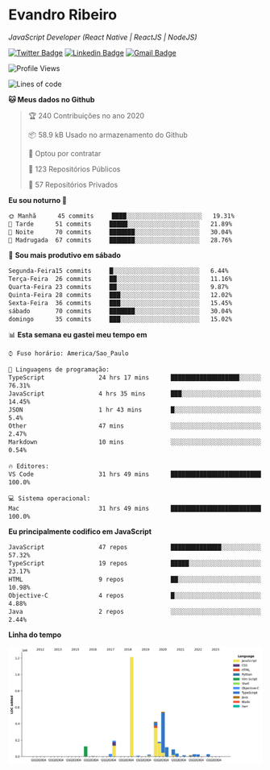 # Evandro **Ribeiro**

*JavaScript Developer (React Native | ReactJS | NodeJS)*

[![Twitter Badge](https://img.shields.io/badge/-@ribeiroevandro-201B2D?style=flat-square&labelColor=201B2D&logo=twitter&logoColor=white&link=https://twitter.com/ribeiroevandro)](https://twitter.com/ribeiroevandro) 
[![Linkedin Badge](https://img.shields.io/badge/-Evandro%20Ribeiro-201B2D?style=flat-square&logo=Linkedin&logoColor=white&link=https://www.linkedin.com/in/ribeiroevandro)](https://www.linkedin.com/in/ribeiroevandro) 
[![Gmail Badge](https://img.shields.io/badge/-oi@ribeiroevandro.com.br-201B2D?style=flat-square&logo=Gmail&logoColor=white&link=mailto:oi@ribeiroevandro.com.br)](mailto:oi@ribeiroevandro.com.br)


<!--START_SECTION:waka-->
![Profile Views](http://img.shields.io/badge/Visualizac%C3%B5es%20do%20perfil-6-blue)

![Lines of code](https://img.shields.io/badge/Desde%20o%20Hello%20World%20eu%20escrevi-11.7%20million%20linhas%20de%20c%C3%B3digo-blue)

**🐱 Meus dados no Github** 

> 🏆 240 Contribuições no ano 2020
 > 
> 📦 58.9 kB Usado no armazenamento do Github 
 > 
> 💼 Optou por contratar
 > 
> 📜 123 Repositórios Públicos
 > 
> 🔑 57 Repositórios Privados 

**Eu sou noturno 🦉** 

```text
🌞 Manhã      45 commits     ████░░░░░░░░░░░░░░░░░░░░░   19.31% 
🌆 Tarde      51 commits     █████░░░░░░░░░░░░░░░░░░░░   21.89% 
🌃 Noite      70 commits     ███████░░░░░░░░░░░░░░░░░░   30.04% 
🌙 Madrugada  67 commits     ███████░░░░░░░░░░░░░░░░░░   28.76%

```
📅 **Sou mais produtivo em sábado** 

```text
Segunda-Feira15 commits     █░░░░░░░░░░░░░░░░░░░░░░░░   6.44% 
Terça-Feira  26 commits     ██░░░░░░░░░░░░░░░░░░░░░░░   11.16% 
Quarta-Feira 23 commits     ██░░░░░░░░░░░░░░░░░░░░░░░   9.87% 
Quinta-Feira 28 commits     ███░░░░░░░░░░░░░░░░░░░░░░   12.02% 
Sexta-Feira  36 commits     ███░░░░░░░░░░░░░░░░░░░░░░   15.45% 
sábado       70 commits     ███████░░░░░░░░░░░░░░░░░░   30.04% 
domingo      35 commits     ███░░░░░░░░░░░░░░░░░░░░░░   15.02%

```


📊 **Esta semana eu gastei meu tempo em** 

```text
⌚︎ Fuso horário: America/Sao_Paulo

💬 Linguagens de programação: 
TypeScript               24 hrs 17 mins      ███████████████████░░░░░░   76.31% 
JavaScript               4 hrs 35 mins       ███░░░░░░░░░░░░░░░░░░░░░░   14.45% 
JSON                     1 hr 43 mins        █░░░░░░░░░░░░░░░░░░░░░░░░   5.4% 
Other                    47 mins             ░░░░░░░░░░░░░░░░░░░░░░░░░   2.47% 
Markdown                 10 mins             ░░░░░░░░░░░░░░░░░░░░░░░░░   0.54%

🔥 Editores: 
VS Code                  31 hrs 49 mins      █████████████████████████   100.0%

💻 Sistema operacional: 
Mac                      31 hrs 49 mins      █████████████████████████   100.0%

```

**Eu principalmente codifico em JavaScript** 

```text
JavaScript               47 repos            ██████████████░░░░░░░░░░░   57.32% 
TypeScript               19 repos            █████░░░░░░░░░░░░░░░░░░░░   23.17% 
HTML                     9 repos             ██░░░░░░░░░░░░░░░░░░░░░░░   10.98% 
Objective-C              4 repos             █░░░░░░░░░░░░░░░░░░░░░░░░   4.88% 
Java                     2 repos             ░░░░░░░░░░░░░░░░░░░░░░░░░   2.44%

```


**Linha do tempo**

![Chart not found](https://github.com/ribeiroevandro/ribeiroevandro/blob/master/charts/bar_graph.png) 


<!--END_SECTION:waka-->
